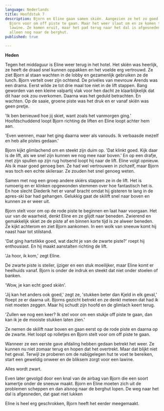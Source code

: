 ```yaml
---
language: Nederlands
title: Hoofdstuk 7
description: Bjorn en Eline gaan samen skiën. Aangezien ze het zo goed kan, stelt
  Bjorn voor om off piste te gaan. Maar het weer slaat om en ze komen terecht in een
  lawine. Ze komen eruit, maar het pad terug naar het dal is afgesneden en ze kunnen
  alleen nog naar de berghut.
published: true

---
```

**Heden**

Tegen het middaguur is Eline weer terug in het hotel. Het skiën was heerlijk, ze heeft de draad snel kunnen oppakken en het voelde erg vertrouwd. Ze ziet Bjorn al staan wachten in de lobby en gezamenlijk gebruiken ze de lunch. Bjorn vertelt over zijn ochtend. De privéles van mevrouw Arends was een drama. Eerst wilde ze tot drie maal toe niet in de lift stappen. Bang geworden van een kleine valpartij vlak voor hen dacht ze klaarblijkelijk dat dit haar ook zou overkomen. Daarna was het geduld betrachten. En wachten. Op de saaie, groene piste was het druk en er vanaf skiën was geen pretje. 

'Ik ben benieuwd hoe jij skiet, want zoals het vanmorgen ging.' Hoofdschuddend loopt Bjorn richting de liften en Eline loopt achter hem aan.

'Even wennen, maar het ging daarna weer als vanouds. Ik verbaasde mezelf en heb alle pistes gedaan.'

Bjorn kijkt glimlachend om en steekt zijn duim op. 'Dat klinkt goed. Kijk daar is de lift, als we snel zijn kunnen we nog mee naar boven.' En op een drafje, met zijn spullen op zijn rug hotsend loopt hij naar de lift. Eline volgt opnieuw. Als ik maar goed genoeg ben. Ze had wel vertrouwen in zichzelf, maar Bjorn was toch een echte skileraar. Ze zouden het snel genoeg weten.

Samen met nog een groep andere skiërs stappen ze in de lift. Het is rumoerig en er klinken opgewonden stemmen over hoe fantastisch het is. En hoe slecht Diederik het er vanaf bracht omdat hij gisteren te lang in de apres-ski bar had gehangen. Gelukkig gaat de skilift snel naar boven en kunnen ze er weer uit.

Bjorn stelt voor om op de rode piste te beginnen en laat haar voorgaan. Het uur van de waarheid, denkt Eline en ze glijdt naar beneden. Zwierend en gemakkelijk skiet ze de piste af en binnen korte tijd is ze alweer beneden. Ze kijkt achterom en ziet Bjorn aankomen. In een wolk van sneeuw komt hij naast haar tot stilstand.

'Dat ging hartstikke goed, wat dacht je van de zwarte piste?' roept hij enthousiast. En hij maakt aanstalten richting de lift. 

'Ja hoor, ik kom,' zegt Eline.

De zwarte piste is steiler, ijziger en een stuk moeilijker, maar Eline komt er heelhuids vanaf. Bjorn is onder de indruk en steekt dat niet onder stoelen of banken.

'Wow, je kan echt goed skiën'.

'Jij kan het anders ook goed,' zegt ze, 'stukken beter dan Kjeld in elk geval,' floept ze er daarna uit. Bjorns gezicht betrekt en ze denkt meteen dat had ik niet moeten zeggen. Maar hij schudt zijn hoofd en de glimlach keert terug. 

'Zullen we nog een keer? Ik stel voor om een stukje off piste te gaan, dan kan ik je de mooiste stukken laten zien.'

Ze nemen de skilift naar boven en gaan eerst op de rode piste en daarna op de zwarte. Het loopt op rolletjes en Bjorn stelt voor om off piste te gaan.

Wanneer ze een eerste gave afdaling hebben gedaan betrekt het weer. Ze kunnen nu niet zomaar terug en hopen dat het overtrekt. Maar dat blijkt niet het geval. Terwijl ze proberen om de nabijgelegen hut te voet te bereiken, start een geweldig onweer en de bliksem zorgt voor een lawine.

Alles wordt zwart.

Even later gevolgd door een knal van de airbag van Bjorn die een soort kamertje onder de sneeuw maakt. Bjorn en Eline moeten zich uit de problemen scheppen en dan alsnog naar de berghut lopen. De weg naar het dal is afgesneden, dat gaat niet lukken

Eline is heel erg geschrokken, Bjorn heeft het eerder meegemaakt.